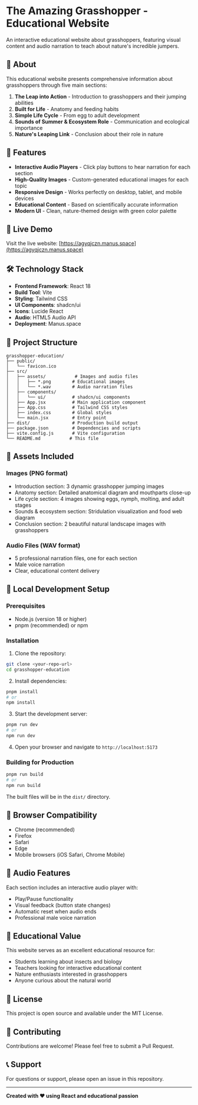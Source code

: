 # The Amazing Grasshopper - Educational Website

An interactive educational website about grasshoppers, featuring visual content and audio narration to teach about nature's incredible jumpers.

## 🦗 About

This educational website presents comprehensive information about grasshoppers through five main sections:

1. **The Leap into Action** - Introduction to grasshoppers and their jumping abilities
2. **Built for Life** - Anatomy and feeding habits
3. **Simple Life Cycle** - From egg to adult development
4. **Sounds of Summer & Ecosystem Role** - Communication and ecological importance
5. **Nature's Leaping Link** - Conclusion about their role in nature

## 🌟 Features

- **Interactive Audio Players** - Click play buttons to hear narration for each section
- **High-Quality Images** - Custom-generated educational images for each topic
- **Responsive Design** - Works perfectly on desktop, tablet, and mobile devices
- **Educational Content** - Based on scientifically accurate information
- **Modern UI** - Clean, nature-themed design with green color palette

## 🚀 Live Demo

Visit the live website: [https://agyqjczn.manus.space](https://agyqjczn.manus.space)

## 🛠️ Technology Stack

- **Frontend Framework**: React 18
- **Build Tool**: Vite
- **Styling**: Tailwind CSS
- **UI Components**: shadcn/ui
- **Icons**: Lucide React
- **Audio**: HTML5 Audio API
- **Deployment**: Manus.space

## 📁 Project Structure

```
grasshopper-education/
├── public/
│   └── favicon.ico
├── src/
│   ├── assets/           # Images and audio files
│   │   ├── *.png        # Educational images
│   │   └── *.wav        # Audio narration files
│   ├── components/
│   │   └── ui/          # shadcn/ui components
│   ├── App.jsx          # Main application component
│   ├── App.css          # Tailwind CSS styles
│   ├── index.css        # Global styles
│   └── main.jsx         # Entry point
├── dist/                # Production build output
├── package.json         # Dependencies and scripts
├── vite.config.js       # Vite configuration
└── README.md           # This file
```

## 🎨 Assets Included

### Images (PNG format)
- Introduction section: 3 dynamic grasshopper jumping images
- Anatomy section: Detailed anatomical diagram and mouthparts close-up
- Life cycle section: 4 images showing eggs, nymph, molting, and adult stages
- Sounds & ecosystem section: Stridulation visualization and food web diagram
- Conclusion section: 2 beautiful natural landscape images with grasshoppers

### Audio Files (WAV format)
- 5 professional narration files, one for each section
- Male voice narration
- Clear, educational content delivery

## 🔧 Local Development Setup

### Prerequisites

- Node.js (version 18 or higher)
- pnpm (recommended) or npm

### Installation

1. Clone the repository:
```bash
git clone <your-repo-url>
cd grasshopper-education
```

2. Install dependencies:
```bash
pnpm install
# or
npm install
```

3. Start the development server:
```bash
pnpm run dev
# or
npm run dev
```

4. Open your browser and navigate to `http://localhost:5173`

### Building for Production

```bash
pnpm run build
# or
npm run build
```

The built files will be in the `dist/` directory.

## 📱 Browser Compatibility

- Chrome (recommended)
- Firefox
- Safari
- Edge
- Mobile browsers (iOS Safari, Chrome Mobile)

## 🎵 Audio Features

Each section includes an interactive audio player with:
- Play/Pause functionality
- Visual feedback (button state changes)
- Automatic reset when audio ends
- Professional male voice narration

## 🎯 Educational Value

This website serves as an excellent educational resource for:
- Students learning about insects and biology
- Teachers looking for interactive educational content
- Nature enthusiasts interested in grasshoppers
- Anyone curious about the natural world

## 📄 License

This project is open source and available under the MIT License.

## 🤝 Contributing

Contributions are welcome! Please feel free to submit a Pull Request.

## 📞 Support

For questions or support, please open an issue in this repository.

---

**Created with ❤️ using React and educational passion**
